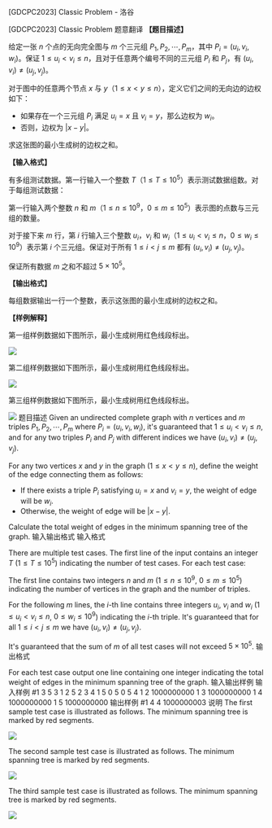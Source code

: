 



[GDCPC2023] Classic Problem - 洛谷














[GDCPC2023] Classic Problem
题意翻译
**【题目描述】**

给定一张 $n$ 个点的无向完全图与 $m$ 个三元组 $P_1, P_2, \cdots, P_m$，其中 $P_i = (u_i, v_i, w_i)$。保证 $1 \leq u_i < v_i \leq n$，且对于任意两个编号不同的三元组 $P_i$ 和 $P_j$，有 $(u_i, v_i) \ne (u_j, v_j)$。

对于图中的任意两个节点 $x$ 与 $y$（$1 \leq x < y \leq n$），定义它们之间的无向边的边权如下：

- 如果存在一个三元组 $P_i$ 满足 $u_i = x$ 且 $v_i = y$，那么边权为 $w_i$。
- 否则，边权为 $|x - y|$。

求这张图的最小生成树的边权之和。

**【输入格式】**

有多组测试数据。第一行输入一个整数 $T$（$1 \le T \le 10^5$）表示测试数据组数。对于每组测试数据：

第一行输入两个整数 $n$ 和 $m$（$1 \leq n \leq 10^9$，$0 \leq m \leq 10^5$）表示图的点数与三元组的数量。

对于接下来 $m$ 行，第 $i$ 行输入三个整数 $u_i$，$v_i$ 和 $w_i$（$1 \leq u_i < v_i \leq n$，$0 \leq w_i \leq 10^9$）表示第 $i$ 个三元组。保证对于所有 $1 \leq i < j \leq m$ 都有 $(u_i, v_i) \ne (u_j, v_j)$。

保证所有数据 $m$ 之和不超过 $5 \times 10^5$。

**【输出格式】**

每组数据输出一行一个整数，表示这张图的最小生成树的边权之和。

**【样例解释】**

第一组样例数据如下图所示，最小生成树用红色线段标出。

![](https://cdn.luogu.com.cn/upload/image_hosting/4gvbji8a.png)

第二组样例数据如下图所示，最小生成树用红色线段标出。

![](https://cdn.luogu.com.cn/upload/image_hosting/5cfsvoie.png)

第三组样例数据如下图所示，最小生成树用红色线段标出。

![](https://cdn.luogu.com.cn/upload/image_hosting/iyzb4xpg.png)
题目描述
Given an undirected complete graph with $n$ vertices and $m$ triples $P_1, P_2, \cdots, P_m$ where $P_i = (u_i, v_i, w_i)$, it's guaranteed that $1 \leq u_i < v_i \leq n$, and for any two triples $P_i$ and $P_j$ with different indices we have $(u_i, v_i) \ne (u_j, v_j)$.

For any two vertices $x$ and $y$ in the graph ($1 \leq x < y \leq n$), define the weight of the edge connecting them as follows:

- If there exists a triple $P_i$ satisfying $u_i = x$ and $v_i = y$, the weight of edge will be $w_i$.
- Otherwise, the weight of edge will be $|x - y|$.

Calculate the total weight of edges in the minimum spanning tree of the graph.
输入输出格式
输入格式

There are multiple test cases. The first line of the input contains an integer $T$ ($1 \le T \le 10^5$) indicating the number of test cases. For each test case:

The first line contains two integers $n$ and $m$ ($1 \leq n \leq 10^9$, $0 \leq m \leq 10^5$) indicating the number of vertices in the graph and the number of triples.

For the following $m$ lines, the $i$-th line contains three integers $u_i$, $v_i$ and $w_i$ ($1 \leq u_i < v_i \leq n$, $0 \leq w_i \leq 10^9$) indicating the $i$-th triple. It's guaranteed that for all $1 \leq i < j \leq m$ we have $(u_i, v_i) \ne (u_j, v_j)$.

It's guaranteed that the sum of $m$ of all test cases will not exceed $5 \times 10^5$.
输出格式

For each test case output one line containing one integer indicating the total weight of edges in the minimum spanning tree of the graph.
输入输出样例
输入样例 #1
3
5 3
1 2 5
2 3 4
1 5 0
5 0
5 4
1 2 1000000000
1 3 1000000000
1 4 1000000000
1 5 1000000000
输出样例 #1
4
4
1000000003
说明
The first sample test case is illustrated as follows. The minimum spanning tree is marked by red segments.

![](https://cdn.luogu.com.cn/upload/image_hosting/4gvbji8a.png)

The second sample test case is illustrated as follows. The minimum spanning tree is marked by red segments.

![](https://cdn.luogu.com.cn/upload/image_hosting/5cfsvoie.png)

The third sample test case is illustrated as follows. The minimum spanning tree is marked by red segments.

![](https://cdn.luogu.com.cn/upload/image_hosting/iyzb4xpg.png)






